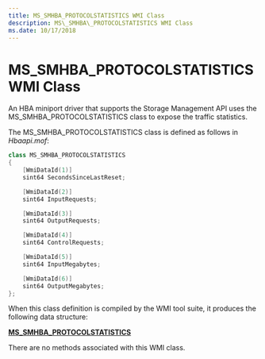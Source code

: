 ```yaml
---
title: MS_SMHBA_PROTOCOLSTATISTICS WMI Class
description: MS\_SMHBA\_PROTOCOLSTATISTICS WMI Class
ms.date: 10/17/2018
---
```


# MS\_SMHBA\_PROTOCOLSTATISTICS WMI Class


An HBA miniport driver that supports the Storage Management API uses the MS\_SMHBA\_PROTOCOLSTATISTICS class to expose the traffic statistics.

The MS\_SMHBA\_PROTOCOLSTATISTICS class is defined as follows in *Hbaapi.mof*:

```cpp
class MS_SMHBA_PROTOCOLSTATISTICS
{
    [WmiDataId(1)]
    sint64 SecondsSinceLastReset;

    [WmiDataId(2)]
    sint64 InputRequests;

    [WmiDataId(3)]
    sint64 OutputRequests;

    [WmiDataId(4)]
    sint64 ControlRequests;

    [WmiDataId(5)]
    sint64 InputMegabytes;

    [WmiDataId(6)]
    sint64 OutputMegabytes;
};
```

When this class definition is compiled by the WMI tool suite, it produces the following data structure:

[**MS\_SMHBA\_PROTOCOLSTATISTICS**](/windows-hardware/drivers/ddi/hbapiwmi/ns-hbapiwmi-_ms_smhba_protocolstatistics)

There are no methods associated with this WMI class.

 

